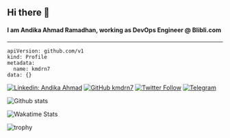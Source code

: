 ## Hi there 👋

#### I am **Andika Ahmad Ramadhan**, working as **DevOps Engineer @ Blibli.com** 

---

```
apiVersion: github.com/v1
kind: Profile
metadata:
  name: kmdrn7
data: {}
```

[![Linkedin: Andika Ahmad](https://img.shields.io/badge/Andika%20Ahmad%20Ramadhan-blue?style=flat-square&logo=Linkedin&logoColor=white&link=https://www.linkedin.com/in/andikahmadr/)](https://www.linkedin.com/in/andikahmadr/)
[![GitHub kmdrn7](https://img.shields.io/github/followers/kmdrn7?label=follow&style=social)](https://github.com/kmdrn7)
[![Twitter Follow](https://img.shields.io/twitter/follow/kmdrn7_?style=social)](https://twitter.com/kmdrn7_)
[![Telegram](https://img.shields.io/badge/Telegram-white?style=social&logo=telegram)](https://t.me/kmdrn7)

![Github stats](https://github-readme-stats.vercel.app/api?username=kmdrn7&show_icons=true&hide_border=true)

![Wakatime Stats](https://github-readme-stats.vercel.app/api/wakatime?username=kmdrn7&layout=compact&hide=yaml,json,markdown)

![trophy](https://github-profile-trophy.vercel.app/?username=kmdrn7&column=4)

